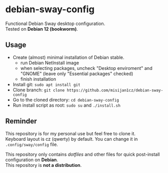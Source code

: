 # debian-sway-config

Functional Debian Sway desktop configuration.   
Tested on **Debian 12 (bookworm)**.

## Usage

- Create (almost) minimal installation of Debian stable.
  - run Debian NetInstall image
  - when selecting packages, uncheck "Desktop enviroment" and "GNOME" (leave only "Essential packages" checked)
  - finish installation
- Install git: `sudo apt install git`
- Clone branch: `git clone https://github.com/misijan1cz/debian-sway-config`
- Go to the cloned directory: `cd debian-sway-config`
- Run install script as root: `sudo su` and `./install.sh`

## Reminder

This repository is for my personal use but feel free to clone it.   
Keyboard layout is cz (qwerty) by default. You can change it in `.config/sway/config` file.

This repository only contains *dotfiles* and other files for quick post-install configuration on **Debian**.   
This repository is **not a distribution**.
